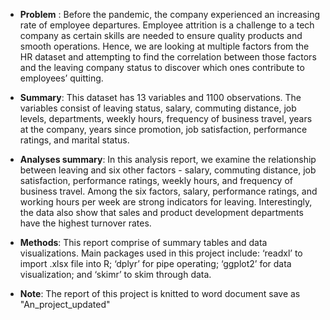 * **Problem** : Before the pandemic, the company experienced an increasing rate of employee departures. Employee attrition is a challenge to a tech company as certain skills are needed to ensure quality products and smooth operations. Hence, we are looking at multiple factors from the HR dataset and attempting to find the correlation between those factors and the leaving company status to discover which ones contribute to employees’ quitting.

* **Summary**: This dataset has 13 variables and 1100 observations. The variables consist of leaving status, salary, commuting distance, job levels, departments, weekly hours, frequency of business travel, years at the company, years since promotion, job satisfaction, performance ratings, and marital status.
  
* **Analyses summary**: In this analysis report, we examine the relationship between leaving and six other factors - salary, commuting distance, job satisfaction, performance ratings, weekly hours, and frequency of business travel. Among the six factors, salary, performance ratings, and working hours per week are strong indicators for leaving. Interestingly, the data also show that sales and product development departments have the highest turnover rates.

* **Methods**: This report comprise of summary tables and data visualizations. Main packages used in this project include: ‘readxl’ to import .xlsx file into R; ‘dplyr’ for pipe operating; ‘ggplot2’ for data visualization; and ‘skimr’ to skim through data.

* **Note**: The report of this project is knitted to word document save as "An_project_updated"

